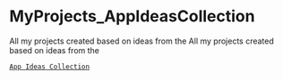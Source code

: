 # MyProjects_AppIdeasCollection
All my projects created based on ideas from the All my projects created based on ideas from the 

[```App Ideas Collection```](https://github.com/florinpop17/app-ideas)
